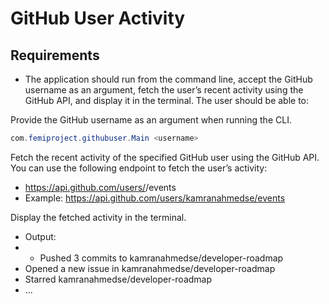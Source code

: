 # GitHub User Activity

## Requirements

- The application should run from the command line, accept the GitHub username as an argument, fetch the user’s recent activity using the GitHub API, and display it in the terminal. The user should be able to:

Provide the GitHub username as an argument when running the CLI.

```java
com.femiproject.githubuser.Main <username>
```

Fetch the recent activity of the specified GitHub user using the GitHub API. You can use the following endpoint to fetch the user’s activity:

- https://api.github.com/users/<username>/events
- Example: https://api.github.com/users/kamranahmedse/events

Display the fetched activity in the terminal.

- Output:
- - Pushed 3 commits to kamranahmedse/developer-roadmap
- Opened a new issue in kamranahmedse/developer-roadmap
- Starred kamranahmedse/developer-roadmap
- ...
